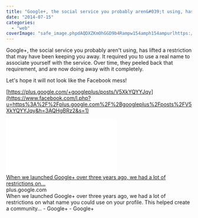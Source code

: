 ```yaml
---
title: "Google+, the social service you probably aren&#039;t using, has lifted a restriction..."
date: "2014-07-15"
categories: 
  - "web"
coverImage: "safe_image.phpdAQDXZKmOhGGD9b4Rampw154amph154ampurlhttps://lh5.googleusercontent.com/-2r7nkB71SpM/AAAAAAAAAAI/AAAAAAAAub0/Tz7T0VD8o5s/s100-c-k-no/photo.jpg"
---
```


Google+, the social service you probably aren't using, has lifted a restriction that may have been keeping you away. It required you to use a real name to associate yourself with the service. Over time, they peeled back that requirement, and are now doing away with it completely.  
  
Let's hope it will not look like the Facebook mess!  
  
[https://plus.google.com/+googleplus/posts/V5XkYQYYJqy](https://www.facebook.com/l.php?u=https%3A%2F%2Fplus.google.com%2F%2Bgoogleplus%2Fposts%2FV5XkYQYYJqy&h=3AQHgBRz2&s=1)  
  
  
[![](images/safe_image.php?d=AQDXZKmOhGGD9b4R&w=154&h=154&url=https%3A%2F%2Flh5.googleusercontent.com%2F-2r7nkB71SpM%2FAAAAAAAAAAI%2FAAAAAAAAub0%2FTz7T0VD8o5s%2Fs100-c-k-no%2Fphoto.jpg)](https://www.facebook.com/l.php?u=https%3A%2F%2Fplus.google.com%2F%2Bgoogleplus%2Fposts%2FV5XkYQYYJqy&h=EAQG0qJB7&s=1)  
[When we launched Google+ over three years ago, we had a lot of restrictions on…](https://www.facebook.com/l.php?u=https%3A%2F%2Fplus.google.com%2F%2Bgoogleplus%2Fposts%2FV5XkYQYYJqy&h=PAQEW4Ov4&s=1)  
plus.google.com  
When we launched Google+ over three years ago, we had a lot of restrictions on what name you could use on your profile. This helped create a community… - Google+ - Google+
